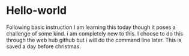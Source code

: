 # Hello-world
Following basic instruction
I am learning this today though it poses
a challenge of some kind. i am completely new
to this. I choose to do this through the web hub 
github but i will do the command line later.
This is saved a day before christmas.
